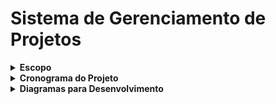 # Sistema de Gerenciamento de Projetos

<details>
  <summary><strong>Escopo</strong></summary>

### Descrição Geral
Será desenvolvido um sistema para o gerenciamento de projetos, onde cada usuário logado terá a possibilidade de entrar ou criar sua própria equipe. As equipes terão um número máximo de membros definido pelo usuário criador (gerente). Cada equipe poderá ter um ou mais projetos criados pelo usuário criador (gerente). Usuários comuns poderão se candidatar aos projetos mediante aprovação do usuário criador (gerente), que será responsável por atribuir tarefas a cada usuário comum.

### Objetivos Gerais
- Facilitar a organização e divisão de equipes.
- Acompanhar o progresso dos projetos.
- Atribuir de forma simples e clara as tarefas a cada usuário relacionado ao projeto.
- Facilitar o contato entre equipes.

### Metas SMART

**Específicas:**
- Desenvolver um sistema de cadastro e autenticação de usuários.
- Desenvolver hierarquia para usuários: 
  - Usuário comum;
  - Gerente;
  - Admin.
- Garantir a segurança dos dados e integridade das funcionalidades.
- Permitir a criação e o gerenciamento de equipes e tarefas.

**Mensuráveis:**
- Atingir 1000 usuários simultâneos sem perda de desempenho.
- Cada usuário deve receber até 3 tarefas por vez.

**Atingíveis:**
- Criar hierarquia entre usuários.
- Garantir que os usuários acessem as tarefas atribuídas a eles.
- Garantir a realização do cadastro e login para os usuários.
- Realizar CRUD (Create, Read, Update, Delete) direcionado às tarefas.
- Criar equipes e projetos.

**Relevante:**
- Facilitar o contato entre equipes.
- Distribuir de forma organizada as tarefas.

**Temporal:**
- Deve ser concluído em 1 mês.
- Reuniões periódicas.

### Recursos
- **Linguagem de Programação:** PHP
- **Framework:** Laravel
- **Banco de Dados:** PostgreSQL
- **Design de Interfaces:** Figma
- **IDE para Desenvolvimento:** VSCode
- **Documentação:** README (GitHub)
- **Controle de Versão:** GitHub

### Análise de Riscos

**Riscos e Soluções:**
1. **Falta de Comunicação:**
   - Solução: Reuniões semanais para verificação de progresso.
2. **Quedas de Energia:**
   - Solução: Contatar o provedor e utilizar notebooks.
3. **Oscilação de Internet:**
   - Solução: Contatar o provedor.
4. **Atraso nas Entregas:**
   - Solução: Verificar com a equipe as possíveis causas, atualizar o cronograma e resolver problemas.
5. **Instabilidade na Utilização de Recursos:**
   - Solução: Utilizar recursos alternativos, e.g., se Figma cair, usar Canva; se VSCode cair, usar Eclipse ou Codespace.
6. **Adversidade com Membros da Equipe:**
   - Solução: Distribuir atividades para outros integrantes da equipe e atualizar o cronograma conforme necessário.

</details>

<details>
  <summary><strong>Cronograma do Projeto</strong></summary>

### Semana 1: Planejamento e Preparação
- **Dia 1-2:** Reunião de Kickoff
  - Definir objetivos e alinhar expectativas.
  - Revisar escopo e metas SMART.
  - Dividir tarefas e responsabilidades.
  
- **Dia 3-4:** Análise de Requisitos
  - Recolher e documentar requisitos detalhados.
  - Definir funcionalidades e prioridades.
  
- **Dia 5:** Planejamento do Projeto
  - Criar um plano de trabalho detalhado.
  - Estabelecer cronograma e marcos.
  
- **Dia 6-7:** Preparação do Ambiente
  - Configurar ferramentas de desenvolvimento (VSCode, GitHub).
  - Configurar o banco de dados PostgreSQL e o ambiente Laravel.

### Semana 2: Design e Protótipos
- **Dia 8-10:** Design de Interface
  - Criar wireframes e protótipos no Figma.
  - Revisar e aprovar designs com a equipe.

- **Dia 11-12:** Definição da Arquitetura do Sistema
  - Definir estrutura de banco de dados.
  - Planejar a arquitetura de backend e frontend.

- **Dia 13-14:** Revisão e Ajustes
  - Revisar protótipos e arquitetura.
  - Fazer ajustes necessários com base no feedback.

### Semana 3: Desenvolvimento
- **Dia 15-17:** Desenvolvimento de Funcionalidades Básicas
  - Implementar autenticação de usuários e hierarquia (comum, gerente, admin).
  - Criar CRUD para equipes e projetos.

- **Dia 18-19:** Desenvolvimento de Funcionalidades Avançadas
  - Implementar gerenciamento de tarefas e atribuição.
  - Desenvolver interface de usuário para visualização e gerenciamento de projetos.

- **Dia 20-21:** Integração e Testes Iniciais
  - Integrar front-end e back-end.
  - Realizar testes iniciais de funcionalidades.

### Semana 4: Testes, Ajustes e Lançamento
- **Dia 22-24:** Testes e Depuração
  - Realizar testes de usabilidade e correção de bugs.
  - Validar funcionalidades e desempenho.

- **Dia 25-26:** Revisão Final e Documentação
  - Completar documentação (README no GitHub).
  - Preparar tutoriais e material de apoio.

- **Dia 27-28:** Preparação para Lançamento
  - Revisar e ajustar o cronograma de lançamento.
  - Configurar servidores e ambiente de produção.

- **Dia 29-30:** Lançamento e Feedback
  - Lançar o sistema para os usuários.
  - Coletar feedback inicial e resolver quaisquer problemas críticos.

</details>

<details>
  <summary><strong>Diagramas para Desenvolvimento</strong></summary>

### Diagrama de Classe:
![Diagrama de Classe](GerenciaProjetos/diagrams/Diagrama_classe.png)

### Diagrama de Uso:
![Diagrama de Uso](GerenciaProjetos/diagrams/Diagrama_uso.png)

### Diagrama de Fluxo:
![Diagrama de Fluxo](GerenciaProjetos/diagrams/Diagrama_fluxo_1.png)
![Diagrama de Fluxo](GerenciaProjetos/diagrams/Diagrama_fluxo_2.png)

</details>
